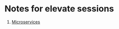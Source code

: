 # Notes for elevate sessions

1. [Microservices](https://github.com/akhilputhiry/lti-sessions/tree/master/micro-services)
